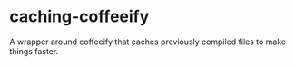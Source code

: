 caching-coffeeify
=================

A wrapper around coffeeify that caches previously compiled files to make things faster.